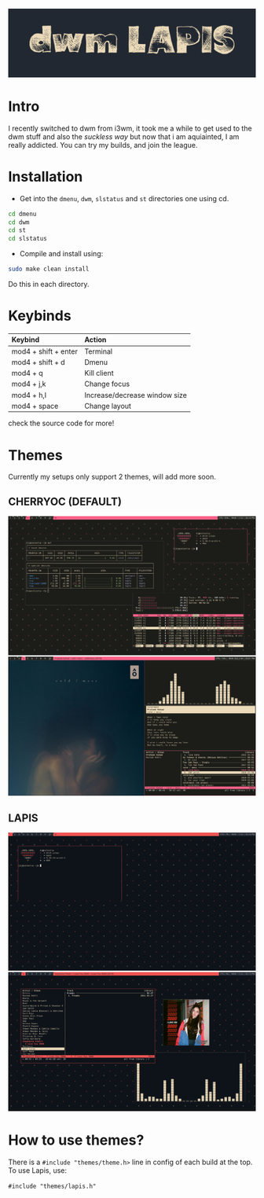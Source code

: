 ![](img/header/header.png)

# Intro

I recently switched to dwm from i3wm, it took me a while to get used to the dwm stuff and also the *suckless way* but now that i am aquiainted, I am really addicted.
You can try my builds, and join the league.


# Installation

- Get into the `dmenu`, `dwm`, `slstatus` and `st` directories one using cd.
```bash
cd dmenu
cd dwm
cd st
cd slstatus
```

- Compile and install using:
```bash
sudo make clean install
```
Do this in each directory.

# Keybinds

|    Keybind           |          Action                     |
|:---                  |:---				     |
| mod4 + shift + enter | Terminal                            |
| mod4 + shift + d     | Dmenu                               |
| mod4 + q             | Kill client                         |
| mod4 + j,k           | Change focus                        |
| mod4 + h,l           | Increase/decrease window size       |
| mod4 + space         | Change layout                       |
                                                             
check the source code for more!

# Themes

Currently my setups only support 2 themes, will add more soon.

## CHERRYOC (DEFAULT)
![](img/screenshot/20220201-181658.png)
![](img/screenshot/20220201-170113.png)

## LAPIS
![](img/screenshot/2022-01-09_17-17.png) <br>
![](img/screenshot/2022-01-09_17-13.png)

# How to use themes?

There is a `#include "themes/theme.h>` line 
in config of each build at the top. To use Lapis, use:

`#include "themes/lapis.h"`
